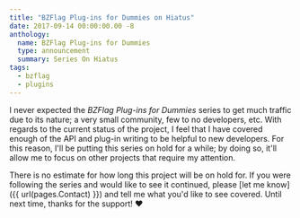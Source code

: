 ```yaml
---
title: "BZFlag Plug-ins for Dummies on Hiatus"
date: 2017-09-14 00:00:00.00 -8
anthology:
  name: BZFlag Plug-ins for Dummies
  type: announcement
  summary: Series On Hiatus
tags:
  - bzflag
  - plugins
---
```


I never expected the *BZFlag Plug-ins for Dummies* series to get much traffic due to its nature; a very small community, few to no developers, etc. With regards to the current status of the project, I feel that I have covered enough of the API and plug-in writing to be helpful to new developers. For this reason, I'll be putting this series on hold for a while; by doing so, it'll allow me to focus on other projects that require my attention.

There is no estimate for how long this project will be on hold for. If you were following the series and would like to see it continued, please [let me know]({{ url(pages.Contact) }}) and tell me what you'd like to see covered. Until next time, thanks for the support! &hearts;
